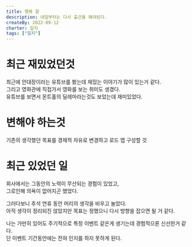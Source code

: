 ```yaml
---
title: 행복 끝
description: 내일부터는 다시 출근을 해야된다.
createBy: 2022-09-12
charter: 일지
tags: ["일지"]
---
```


# 최근 재밌었던것

최근에 안대장이라는 유튜브를 봤는데 재밌는 이야기가 많이 있는거 같다.  
그리고 영화관에 직접가서 영화를 보는 취미도 생겼다.  
유튜브를 보면서 몬트홀의 딜레마라는것도 보았는데 재미있었다.

# 변해야 하는것

기존의 생각했던 목표를 경제적 자유로 변경하고 로드 맵 구성할 것

# 최근 있었던 일

회사에서는 그동안의 노력이 무산되는 경험이 있었고,  
그로인해 의욕이 없어지곤 했었다.

그러다보니 추석 연휴 동안 머리의 생각을 비우고 놀았다.  
아직 생각이 정리되진 않았지만 목표는 정했으니 다시 방향을 잡으면 될 거 같다.

나는 가만히 있어도 주기적으로 특정 이벤트 같은게 생기는데 경험적으론 신선한거 같다.  
단 이벤트 기간동안에는 전혀 인지를 하지 못하게 된다.
